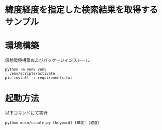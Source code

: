 緯度経度を指定した検索結果を取得するサンプル
====

# 環境構築
仮想環境構築およびパッケージインストール
```
python -m venv venv
. venv/scripts/activate
pip install -r requirements.txt
```

# 起動方法
以下コマンドにて実行
```
python main/crawle.py [keyword] [緯度] [経度]
```